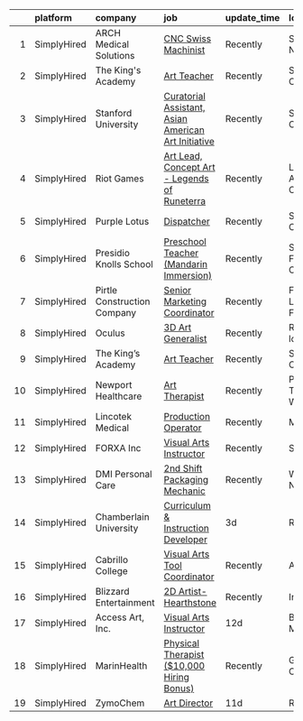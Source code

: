 

|    | platform    | company                     | job                                                                                                                                                        | update_time   | location            |
|---:|:------------|:----------------------------|:-----------------------------------------------------------------------------------------------------------------------------------------------------------|:--------------|:--------------------|
|  1 | SimplyHired | ARCH Medical Solutions      | [CNC Swiss Machinist](https://www.simplyhired.com/job/DvbsAS95f7_ys1BFGkGkLVs7jafwupV7a51hMd9nvG4Ut77KHkd2aQ?q=visual+art)                                 | Recently      | Seabrook, NH        |
|  2 | SimplyHired | The King's Academy          | [Art Teacher](https://www.simplyhired.com/job/mQhDRhZ3pIpCfzWzptNPBsTg3lCRq1te-TRk-Xar1JzkXktqnnUWbA?q=visual+art)                                         | Recently      | Sunnyvale, CA       |
|  3 | SimplyHired | Stanford University         | [Curatorial Assistant, Asian American Art Initiative](https://www.simplyhired.com/job/2KkJR_XyEKP-OlJ92TahAiola6zSpoIoA2Gb2DgyTetj76zDfWMReA?q=visual+art) | Recently      | Stanford, CA        |
|  4 | SimplyHired | Riot Games                  | [Art Lead, Concept Art - Legends of Runeterra](https://www.simplyhired.com/job/qaV6HFqFJtauMVJ4bC7nKDD9b216Ne6ZbWNJOwhnqsj3vWFI8kEOag?q=visual+art)        | Recently      | Los Angeles, CA     |
|  5 | SimplyHired | Purple Lotus                | [Dispatcher](https://www.simplyhired.com/job/vYLyIjTh-zJ4OmhXYkZe6HAA1Lzv30PmowBbvi_X77VT6FVKANt8MA?q=visual+art)                                          | Recently      | San Jose, CA        |
|  6 | SimplyHired | Presidio Knolls School      | [Preschool Teacher (Mandarin Immersion)](https://www.simplyhired.com/job/TjDR0_5unIGKiJo-VCj6ZfKTn2Zk-R2QpynsSU9VPawpL7Qd-MN3Cw?q=visual+art)              | Recently      | San Francisco, CA   |
|  7 | SimplyHired | Pirtle Construction Company | [Senior Marketing Coordinator](https://www.simplyhired.com/job/TEUcflZaEukF8Mqv7UUPoUXyQaVpkWqzk2xSDhaWfU1hx6zIOrSXiQ?q=visual+art)                        | Recently      | Fort Lauderdale, FL |
|  8 | SimplyHired | Oculus                      | [3D Art Generalist](https://www.simplyhired.com/job/je0u3b9g8nV9DnO3K-aE3a3L3MWK_JcqtTRaFwxslc5IFNxzn_ndrA?q=visual+art)                                   | Recently      | Remote +2 locations |
|  9 | SimplyHired | The King’s Academy          | [Art Teacher](https://www.simplyhired.com/job/W5J_5qMY8gRzdkuUPRK6gfYooJXDpZhSvbOJ09NetxYrlFFJSXwLVQ?q=visual+art)                                         | Recently      | Sunnyvale, CA       |
| 10 | SimplyHired | Newport Healthcare          | [Art Therapist](https://www.simplyhired.com/job/OLpVM6CgWdynomsqQe3BK6wJoGG8msbUNtfsLmmuh3yUkyiyCmhs-g?q=visual+art)                                       | Recently      | Port Townsend, WA   |
| 11 | SimplyHired | Lincotek Medical            | [Production Operator](https://www.simplyhired.com/job/9za2pjRV09m-5iv9gHfX0AxJrmkc9FjUSwHT46v3qWWG2XRXxTO-Mg?q=visual+art)                                 | Recently      | Molalla, OR         |
| 12 | SimplyHired | FORXA Inc                   | [Visual Arts Instructor](https://www.simplyhired.com/job/ezwfSWrLyxC_U3hVcZ_Fveb2sya2Qr5ujXPDsiPt6V2T0ZR04Y8cxw?q=visual+art)                              | Recently      | Salinas, CA         |
| 13 | SimplyHired | DMI Personal Care           | [2nd Shift Packaging Mechanic](https://www.simplyhired.com/job/Q58tGNSD6nikr7OmAkoYYm2A-0CjacQ2SLQYNtd0IqpEyWMFfZoGYQ?q=visual+art)                        | Recently      | Wharton, NJ         |
| 14 | SimplyHired | Chamberlain University      | [Curriculum & Instruction Developer](https://www.simplyhired.com/job/Nle0Jgu1cT92dMIeIMUapJP7l9BR_mv-ig8nNUks6nywgZoY_2GMSA?q=visual+art)                  | 3d            | Remote              |
| 15 | SimplyHired | Cabrillo College            | [Visual Arts Tool Coordinator](https://www.simplyhired.com/job/mDeEdEtD_TfyU3IM0raC4wuTFkdlREKr2UE49eyEy-6wUUc0FCyJng?q=visual+art)                        | Recently      | Aptos, CA           |
| 16 | SimplyHired | Blizzard Entertainment      | [2D Artist- Hearthstone](https://www.simplyhired.com/job/SpjQg9-PvboofN0JlAeM71jaQH3HpN8een9NhJPNcE2GrJiS1WEs9A?q=visual+art)                              | Recently      | Irvine, CA          |
| 17 | SimplyHired | Access Art, Inc.            | [Visual Arts Instructor](https://www.simplyhired.com/job/AhB5tQmMRUWR9LIGfb-SjWhvFCTFG7b2CWLlH3Fp9zwQmYrSplI_mQ?q=visual+art)                              | 12d           | Baltimore, MD       |
| 18 | SimplyHired | MarinHealth                 | [Physical Therapist ($10,000 Hiring Bonus)](https://www.simplyhired.com/job/Yw3SWvpzKuvheg_-5nZ57YgGaaN4EwAQlpjM-Oirdu4pyJ31_Lrl7w?q=visual+art)           | Recently      | Greenbrae, CA       |
| 19 | SimplyHired | ZymoChem                    | [Art Director](https://www.simplyhired.com/job/Id26jDs0D9kQFCLAM6hui9NwFhCdV6BrM-0MZ0PqH33OulZnKHiFVQ?q=visual+art)                                        | 11d           | Remote              |